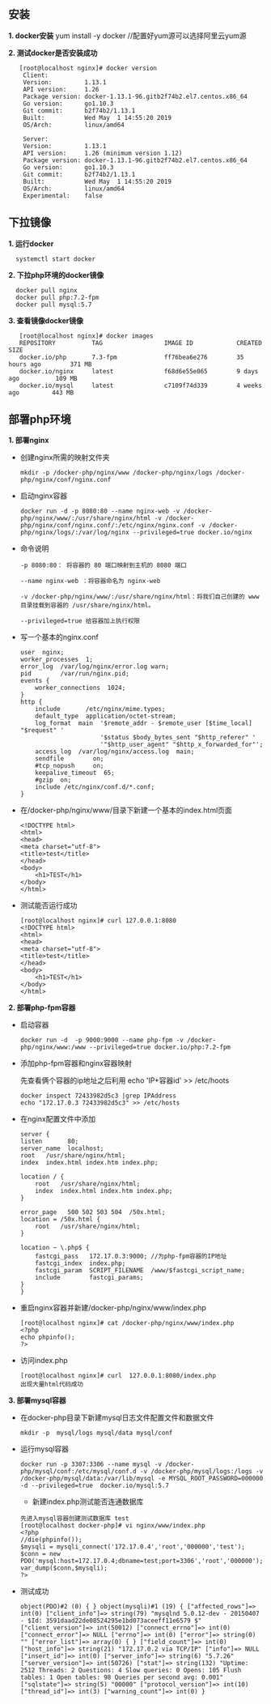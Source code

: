 ## 安装

  **1. docker安装**
     yum install -y docker  //配置好yum源可以选择阿里云yum源
  
  **2. 测试docker是否安装成功**
      
       [root@localhost nginx]# docker version
        Client:
        Version:         1.13.1
        API version:     1.26
        Package version: docker-1.13.1-96.gitb2f74b2.el7.centos.x86_64
        Go version:      go1.10.3
        Git commit:      b2f74b2/1.13.1
        Built:           Wed May  1 14:55:20 2019
        OS/Arch:         linux/amd64

        Server:
        Version:         1.13.1
        API version:     1.26 (minimum version 1.12)
        Package version: docker-1.13.1-96.gitb2f74b2.el7.centos.x86_64
        Go version:      go1.10.3
        Git commit:      b2f74b2/1.13.1
        Built:           Wed May  1 14:55:20 2019
        OS/Arch:         linux/amd64
        Experimental:    false
        
     
## 下拉镜像

   **1. 运行docker**

      systemctl start docker
       
      
   **2. 下拉php环境的docker镜像**
   
      docker pull nginx
      docker pull php:7.2-fpm
      docker pull mysql:5.7
      
   **3. 查看镜像docker镜像**
   
       [root@localhost nginx]# docker images
       REPOSITORY          TAG                 IMAGE ID            CREATED             SIZE
       docker.io/php       7.3-fpm             ff76bea6e276        35 hours ago        371 MB
       docker.io/nginx     latest              f68d6e55e065        9 days ago          109 MB
       docker.io/mysql     latest              c7109f74d339        4 weeks ago         443 MB
       
## 部署php环境

   **1. 部署nginx**
   - 创建nginx所需的映射文件夹
   
      ```  
      mkdir -p /docker-php/nginx/www /docker-php/nginx/logs /docker-php/nginx/conf/nginx.conf
      ```   
      
   - 启动nginx容器
   
     ```
     docker run -d -p 8080:80 --name nginx-web -v /docker-php/nginx/www/:/usr/share/nginx/html -v /docker-php/nginx/conf/nginx.conf/:/etc/nginx/nginx.conf -v /docker-php/nginx/logs/:/var/log/nginx --privileged=true docker.io/nginx
     ``` 
         
   - 命令说明
       
      ```
      -p 8080:80： 将容器的 80 端口映射到主机的 8080 端口

      --name nginx-web ：将容器命名为 nginx-web 

      -v /docker-php/nginx/www/:/usr/share/nginx/html：将我们自己创建的 www 目录挂载到容器的 /usr/share/nginx/html。

      --privileged=true 给容器加上执行权限
      ```
          
   - 写一个基本的nginx.conf
     
     ```
     user  nginx;
     worker_processes  1;
     error_log  /var/log/nginx/error.log warn;
     pid        /var/run/nginx.pid;
     events {
         worker_connections  1024;
     }
     http {
         include       /etc/nginx/mime.types;
         default_type  application/octet-stream;
         log_format  main  '$remote_addr - $remote_user [$time_local] "$request" '
                           '$status $body_bytes_sent "$http_referer" '
                           '"$http_user_agent" "$http_x_forwarded_for"';
         access_log  /var/log/nginx/access.log  main;
         sendfile        on;
         #tcp_nopush     on;
         keepalive_timeout  65;
         #gzip  on;
         include /etc/nginx/conf.d/*.conf;
     }
     ```
            
   - 在/docker-php/nginx/www/目录下新建一个基本的index.html页面
   
     ```
     <!DOCTYPE html>
     <html>
     <head>
     <meta charset="utf-8">
     <title>test</title>
     </head>
     <body>
         <h1>TEST</h1>
     </body>
     </html>
     ```
         
   - 测试能否运行成功
      
     ```
     [root@localhost nginx]# curl 127.0.0.1:8080
     <!DOCTYPE html>
     <html>
     <head>
     <meta charset="utf-8">
     <title>test</title>
     </head>
     <body>
         <h1>TEST</h1>
     </body>
     </html>
     ```
         
   **2. 部署php-fpm容器**

   - 启动容器
   
      ```
      docker run -d  -p 9000:9000 --name php-fpm -v /docker-php/nginx/www:/www --privileged=true docker.io/php:7.2-fpm  
      ```   
    
   - 添加php-fpm容器和nginx容器映射
    
     先查看俩个容器的ip地址之后利用 echo 'IP+容器id' >> /etc/hoots
    
      ```
      docker inspect 72433982d5c3 |grep IPAddress
      echo "172.17.0.3 72433982d5c3" >> /etc/hosts 
      ```
    
  - 在nginx配置文件中添加
   
     ```
     server {
     listen       80;
     server_name  localhost;
     root   /usr/share/nginx/html;
     index  index.html index.htm index.php;

     location / {
         root   /usr/share/nginx/html;
         index  index.html index.htm index.php;
     }

     error_page   500 502 503 504  /50x.html;
     location = /50x.html {
         root   /usr/share/nginx/html;
     }

     location ~ \.php$ {
         fastcgi_pass   172.17.0.3:9000; //为php-fpm容器的IP地址
         fastcgi_index  index.php;
         fastcgi_param  SCRIPT_FILENAME  /www/$fastcgi_script_name;
         include        fastcgi_params;
     }
     }
    ```
    
   - 重启nginx容器并新建/docker-php/nginx/www/index.php
      
      ```
      [root@localhost nginx]# cat /docker-php/nginx/www/index.php 
      <?php
      echo phpinfo();
      ?>
      ```
   - 访问index.php
     ```
     [root@localhost nginx]# curl  127.0.0.1:8080/index.php
     出现大量html代码成功
     ```
   **3. 部署mysql容器**
   - 在docker-php目录下新建mysql日志文件配置文件和数据文件
     ```
     mkdir -p  mysql/logs mysql/data mysql/conf
     ```
   - 运行mysql容器
     ```
     docker run -p 3307:3306 --name mysql -v /docker-php/mysql/conf:/etc/mysql/conf.d -v /docker-php/mysql/logs:/logs -v /docker-php/mysql/data:/var/lib/mysql -e MYSQL_ROOT_PASSWORD=000000 -d --privileged=true  docker.io/mysql:5.7
     ```
       - 新建index.php测试能否连通数据库
     ```
     先进入mysql容器创建测试数据库 test
     [root@localhost docker-php]# vi nginx/www/index.php
     <?php
     //die(phpinfo());
     $mysqli = mysqli_connect('172.17.0.4','root','000000','test');
     $conn = new PDO('mysql:host=172.17.0.4;dbname=test;port=3306','root','000000');
     var_dump($conn,$mysqli);
     ?>
     ```
   - 测试成功
     ```
     object(PDO)#2 (0) { } object(mysqli)#1 (19) { ["affected_rows"]=> int(0) ["client_info"]=> string(79) "mysqlnd 5.0.12-dev - 20150407 - $Id: 3591daad22de08524295e1bd073aceeff11e6579 $" ["client_version"]=> int(50012) ["connect_errno"]=> int(0) ["connect_error"]=> NULL ["errno"]=> int(0) ["error"]=> string(0) "" ["error_list"]=> array(0) { } ["field_count"]=> int(0) ["host_info"]=> string(21) "172.17.0.2 via TCP/IP" ["info"]=> NULL ["insert_id"]=> int(0) ["server_info"]=> string(6) "5.7.26" ["server_version"]=> int(50726) ["stat"]=> string(132) "Uptime: 2512 Threads: 2 Questions: 4 Slow queries: 0 Opens: 105 Flush tables: 1 Open tables: 98 Queries per second avg: 0.001" ["sqlstate"]=> string(5) "00000" ["protocol_version"]=> int(10) ["thread_id"]=> int(3) ["warning_count"]=> int(0) }
     ```
        

